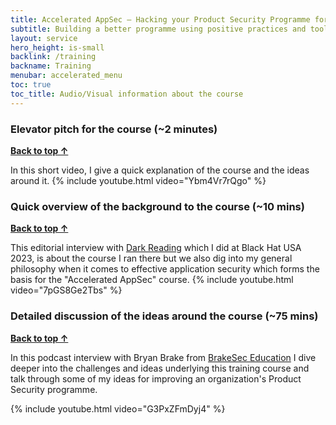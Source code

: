 ```yaml
---
title: Accelerated AppSec – Hacking your Product Security Programme for Velocity and Value
subtitle: Building a better programme using positive practices and tools
layout: service
hero_height: is-small
backlink: /training
backname: Training
menubar: accelerated_menu
toc: true
toc_title: Audio/Visual information about the course
---
```


### Elevator pitch for the course (~2 minutes)

**[Back to top ↑](#top)**

In this short video, I give a quick explanation of the course and the ideas around it.
{% include youtube.html video="Ybm4Vr7rQgo" %}

### Quick overview of the background to the course (~10 mins)

**[Back to top ↑](#top)**

This editorial interview with [Dark Reading](https://www.darkreading.com/) which I did at Black Hat USA 2023, is about the course I ran there but we also dig into my general philosophy when it comes to effective application security which forms the basis for the "Accelerated AppSec" course.
{% include youtube.html video="7pGS8Ge2Tbs" %}

### Detailed discussion of the ideas around the course (~75 mins)

**[Back to top ↑](#top)**

In this podcast interview with Bryan Brake from [BrakeSec Education](https://www.brakeingsecurity.com/) I dive deeper into the challenges and ideas underlying this training course and talk through some of my ideas for improving an organization's Product Security programme.

{% include youtube.html video="G3PxZFmDyj4" %}